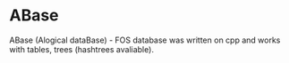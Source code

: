 # ABase
ABase (Alogical dataBase) - FOS database was written on cpp and works with tables, trees (hashtrees avaliable).
